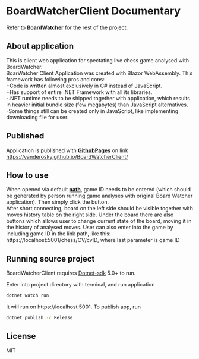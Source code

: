 # **BoardWatcherClient Documentary**
Refer to [**BoardWatcher**](https://gitlab.com/board-watcher) for the rest of the project.
## About application
This is client web application for spectating live chess game analysed with BoardWatcher.\
    BoarWatcher Client Application was created with Blazor WebAssembly. This framework has following pros and cons:\
        +Code is written almost exclusively in C# instead of JavaScript.\
        +Has support of entire .NET Framework with all its libraries.\
        -.NET runtime needs to be shipped together with application, which results in heavier initial bundle size (few megabytes) than JavaScript alternatives.\
        -Some things still can be created only in JavaScript, like implementing downloading file for user.

## Published
Application is published with [**GithubPages**](https://pages.github.com) on link https://vanderosky.github.io/BoardWatcherClient/

## How to use
When opened via default [**path**](https://vanderosky.github.io/BoardWatcherClient/), game ID needs to be entered (which should be generated by person running game analyses with original Board Watcher application). Then simply click the button.\
After short connecting, board on the left side should be visible together with moves history table on the right side. Under the board there are also buttons which allows user to change current state of the board, moving it in the history of analysed moves.
User can also enter into the game by including game ID in the link path, like this: https://localhost:5001/chess/CV/cvID, where last parameter is game ID

## Running source project

BoardWatcherClient requires [Dotnet-sdk](https://dotnet.microsoft.com/download) 5.0+ to run.

Enter into project directory with terminal, and run application

```sh
dotnet watch run
```
It will run on https://localhost:5001. 
To publish app, run
```sh
dotnet publish -c Release
```

## License

MIT
